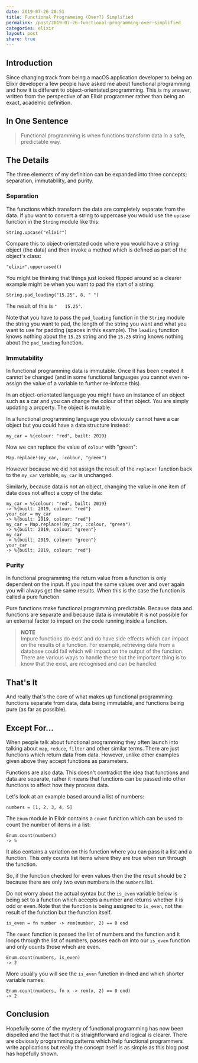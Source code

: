 ```yaml
---
date: 2019-07-26 20:51
title: Functional Programming (Over?) Simplified
permalink: /post/2019-07-26-functional-programming-over-simplified
categories: elixir
layout: post
share: true
---
```


## Introduction

Since changing track from being a macOS application developer to being an Elixir developer a few people have asked me about functional programming and how it is different to object-orientated programming. This is my answer, written from the perspective of an Elixir programmer rather than being an exact, academic definition.

## In One Sentence

> Functional programming is when functions transform data in a safe, predictable way.

## The Details

The three elements of my definition can be expanded into three concepts; separation, immutability, and purity.

### Separation

The functions which transform the data are completely separate from the data. If you want to convert a string to uppercase you would use the `upcase` function in the `String` module like this:

`String.upcase("elixir")`

Compare this to object-orientated code where you would have a string object (the data) and then invoke a method which is defined as part of the object's class:

`"elixir".uppercased()`

You might be thinking that things just looked flipped around so a clearer example might be when you want to pad the start of a string:

`String.pad_leading("15.25", 8, " ")`

The result of this is `"   15.25"`.

Note that you have to pass the `pad_leading` function in the `String` module the string you want to pad, the length of the string you want and what you want to use for padding (spaces in this example). The `leading` function knows nothing about the `15.25` string and the `15.25` string knows nothing about the `pad_leading` function.

### Immutability

In functional programming data is immutable. Once it has been created it cannot be changed (and in some functional languages you cannot even re-assign the value of a variable to further re-inforce this).

In an object-orientated language you might have an instance of an object such as a car and you can change the colour of that object. You are simply updating a property. The object is mutable.

In a functional programming language you obviously cannot have a car object but you could have a data structure instead:

`my_car = %{colour: "red", built: 2019}`

Now we can replace the value of `colour` with "green":

`Map.replace!(my_car, :colour, "green")`

However because we did not assign the result of the `replace!` function back to the `my_car` variable, `my_car` is unchanged.

Similarly, because data is not an object, changing the value in one item of data does not affect a copy of the data:

```
my_car = %{colour: "red", built: 2019}
-> %{built: 2019, colour: "red"}
your_car = my_car                              
-> %{built: 2019, colour: "red"}
my_car = Map.replace!(my_car, :colour, "green")
-> %{built: 2019, colour: "green"}
my_car                                         
-> %{built: 2019, colour: "green"}
your_car                                       
-> %{built: 2019, colour: "red"}
```

### Purity

In functional programming the return value from a function is only dependent on the input. If you input the same values over and over again you will always get the same results. When this is the case the function is called a pure function.

Pure functions make functional programming predictable. Because data and functions are separate and because data is immutable it is not possible for an external factor to impact on the code running inside a function.

> **NOTE**  
> Impure functions do exist and do have side effects which can impact on the results of a function. For example, retrieving data from a database could fail which will impact on the output of the function. There are various ways to handle these but the important thing is to know that the exist, are recognised and can be handled.

## That's It

And really that's the core of what makes up functional programming: functions separate from data, data being immutable, and functions being pure (as far as possible).

## Except For...

When people talk about functional programming they often launch into talking about `map`, `reduce`, `filter` and other similar terms. There are just functions which return data from data. However, unlike other examples given above they accept functions as parameters.

Functions are also data. This doesn't contradict the idea that functions and data are separate, rather it means that functions can be passed into other functions to affect how they process data.

Let's look at an example based around a list of numbers:

`numbers = [1, 2, 3, 4, 5]`

The `Enum` module in Elixir contains a `count` function which can be used to count the number of items in a list:

```
Enum.count(numbers)
-> 5
```

It also contains a variation on this function where you can pass it a list and a function. This only counts list items where they are true when run through the function.

So, if the function checked for even values then the the result should be `2` because there are only two even numbers in the `numbers` list.

Do not worry about the actual syntax but the `is_even` variable below is being set to a function which accepts a number and returns whether it is odd or even. Note that the function is being assigned to `is_even`, not the result of the function but the function itself.

`is_even = fn number -> rem(number, 2) == 0 end`

The `count` function is passed the list of numbers and the function and it loops through the list of numbers, passes each on into our `is_even` function and only counts those which are even.

```
Enum.count(numbers, is_even)
-> 2
```

More usually you will see the `is_even` function in-lined and which shorter variable names:

```
Enum.count(numbers, fn x -> rem(x, 2) == 0 end)
-> 2
```

## Conclusion

Hopefully some of the mystery of functional programming has now been dispelled and the fact that it is straightforward and logical is clearer. There are obviously programming patterns which help functional programmers write applications but really the concept itself is as simple as this blog post has hopefully shown.